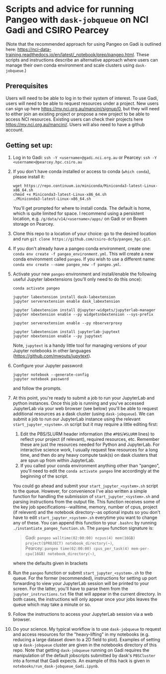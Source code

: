 # Scripts and advice for running Pangeo with `dask-jobqueue` on NCI Gadi and CSIRO Pearcey
(Note that the recommended approach for using Pangeo on Gadi is outlined here: https://nci-data-training.readthedocs.io/en/latest/_notebook/prep/pangeo.html. These scripts and instructions describe an alternative approach where users can manage their own conda environment and scale clusters using `dask-jobqueue`.)

## Prerequisites
Users will need to be able to log in to their system of interest. To use Gadi, users will need to be able to request resources under a project. New users can sign up here https://my.nci.org.au/mancini/signup/0, but they will need to either join an existing project or propose a new project to be able to access NCI resources. Existing users can check their projects here https://my.nci.org.au/mancini/.
Users will also need to have a github account.

## Getting set up:
1. Log in to Gadi: `ssh -Y <username>@gadi.nci.org.au` or Pearcey: `ssh -Y <username>@pearcey.hpc.csiro.au`
2. If you don't have conda installed or access to conda (`which conda`), please install it:  
	```
	wget https://repo.continuum.io/miniconda/Miniconda3-latest-Linux-x86_64.sh
	chmod +x Miniconda3-latest-Linux-x86_64.sh
	./Miniconda3-latest-Linux-x86_64.sh
	```  
	You'll get prompted for where to install conda. The default is home, which is quite limited for space. I recommend using a persistent location, e.g. `/g/data/v14/<username>/apps/` on Gadi or on Bowen storage on Pearcey.
3. Clone this repo to a location of your choice: go to the desired location and run `git clone https://github.com/csiro-dcfp/pangeo_hpc.git`.
4. If you don't already have a pangeo conda environment, create one: `conda env create -f pangeo_environment.yml`. This will create a new conda environment called `pangeo`. If you wish to use a different name: `conda env create --name pangeo_new -f pangeo.yml`.
5. Activate your new `pangeo` environment and install/enable the following useful Jupyter labextensions (you'll only need to do this once):
	```
	conda activate pangeo
	
	jupyter labextension install dask-labextension
	jupyter serverextension enable dask_labextension

	jupyter labextension install @jupyter-widgets/jupyterlab-manager
	jupyter nbextension enable --py widgetsnbextension --sys-prefix

	jupyter serverextension enable --py nbserverproxy

	jupyter labextension install jupyterlab-jupytext
	jupyter nbextension enable --py jupytext
	```
	Note, `jupytext` is a handy little tool for managing versions of your Jupyter notebooks in other languages (https://github.com/mwouts/jupytext).
6. Configure your Jupyter password: 
	```
	jupyter notebook --generate-config
	jupyter notebook password
	```
	and follow the prompts.
7. At this point, you're ready to submit a job to run your JupyterLab and python instances. Once this job is running and you've accessed JupyterLab via your web browser (see below) you'll be able to request additional resources as a dask cluster (using `dask-jobqueue`). We can submit a job to run our JupyterLab instance using the relevant `start_jupyter_<system>.sh` script but it may require a little editing first:
	1. Edit the PBS/SLURM header information (the `#PBS`/`#SLURM` lines) to reflect your project (if relevant), required resources, etc. Remember these are just the resources needed for Python and JupyterLab. For interactive science work, I usually request few resources for a long time, and then do any heavy compute task(s) on dask clusters that are spun up from within JupyterLab.
	2. If you called your conda environment anything other than "pangeo", you'll need to edit the `conda activate pangeo` line accordingly at the beginning of the script.
	
	You could go ahead and submit your `start_jupyter_<system>.sh` script to the queue. However, for convenience I've also written a simple function for handling the submission of `start_jupyter_<system>.sh` and parsing instructions from the output file. This function receives some of the key job specifications--walltime, memory, number of cpus, project (if relevent) and the notebook directory--as optional inputs so you don't have to edit `start_jupyter_<system>.sh` everytime you want to change any of these. You can append this function to your `.bashrc` by running `./instantiate_pangeo_function.sh`. The `pangeo` function signature is:
	> Gadi: `pangeo walltime(02:00:00) ncpus(4) mem(16GB) project($PROJECT) notebook_directory(~)`,\
	> Pearcey: `pangeo time(02:00:00) cpus_per_task(4) mem-per-cpu(16GB) notebook_directory(~)`,
	
	where the defaults given in brackets
8. Run the `pangeo` function or submit `start_jupyter_<system>.sh` to the queue. For the former (recommended), instructions for setting up port forwarding to view your JupyterLab session will be printed to your screen. For the latter, you'll have to parse them from the `jupyter_instructions.txt` file that will appear in the current directory. In both cases, the instructions will only appear once your jobs leaves the queue which may take a minute or so.
9. Follow the instructions to access your JupyterLab session via a web browser.
10. Do your science. My typical workflow is to use `dask-jobqueue` to request and access resources for the "heavy-lifting" in my notebooks (e.g. reducing a large dataset down to a 2D field to plot). Examples of setting up a `dask-jobqueue` cluster are given in the notebooks directory of this repo. Note that getting `dask-jobqueue` running on Gadi requires the manipulation of the default jobscripts submitted by dask's `PBSCluster` into a format that Gadi expects. An example of this hack is given in `notebooks/run_dask-jobqueue_Gadi.ipynb`.  
	
